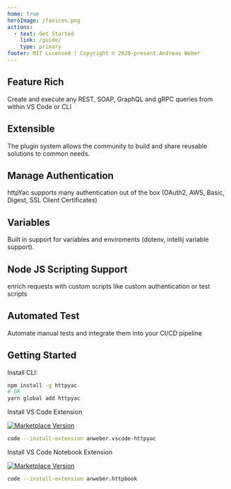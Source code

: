 ```yaml
---
home: true
heroImage: /favicon.png
actions:
  - text: Get Started
    link: /guide/
    type: primary
footer: MIT Licensed | Copyright © 2020-present Andreas Weber
---
```


<div class="features">
  <div class="feature">
    <h2>Feature Rich</h2>
    <p>Create and execute any REST, SOAP, GraphQL and gRPC queries from within VS Code or CLI</p>
  </div>
  <div class="feature">
    <h2>Extensible</h2>
    <p>The plugin system allows the community to build and share reusable solutions to common needs.</p>
  </div>
  <div class="feature">
    <h2>Manage Authentication</h2>
    <p>httpYac supports many authentication out of the box (OAuth2, AWS, Basic, Digest, SSL Client Certificates)</p>
  </div>
  <div class="feature">
    <h2>Variables</h2>
    <p>Built in support for variables and enviroments (dotenv, intellij variable support).</p>
  </div>
  <div class="feature">
    <h2>Node JS Scripting Support</h2>
    <p>enrich requests with custom scripts like custom authentication or test scripts</p>
  </div>
  <div class="feature">
    <h2>Automated Test</h2>
    <p>Automate manual tests and integrate them into your CI/CD pipeline</p>
  </div>
</div>

## Getting Started

Install CLI:

``` bash
npm install -g httpyac
# OR
yarn global add httpyac
```


Install VS Code Extension

[![Marketplace Version](https://vsmarketplacebadge.apphb.com/version-short/anweber.vscode-httpyac.svg)](https://marketplace.visualstudio.com/items?itemName=anweber.vscode-httpyac)

``` bash
code --install-extension anweber.vscode-httpyac
```


Install VS Code Notebook Extension

[![Marketplace Version](https://vsmarketplacebadge.apphb.com/version-short/anweber.httpbook.svg)](https://marketplace.visualstudio.com/items?itemName=anweber.httpbook)

``` bash
code --install-extension anweber.httpbook
```